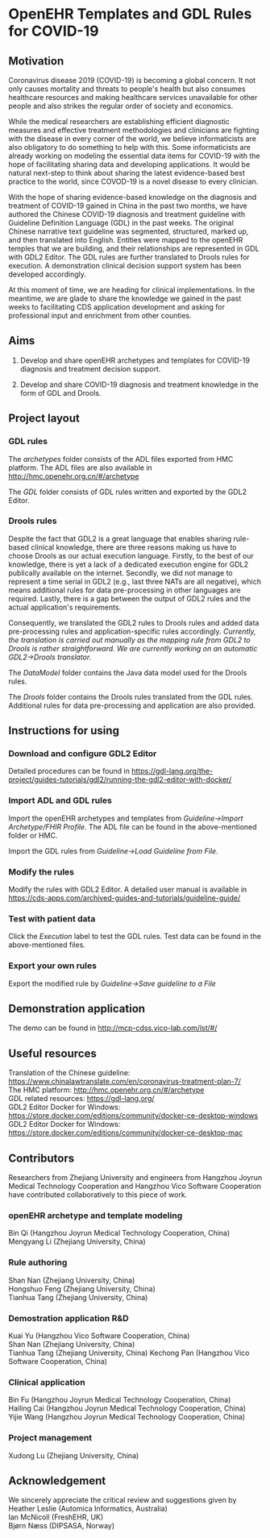 # OpenEHR Templates and GDL Rules for COVID-19

## Motivation

Coronavirus disease 2019 (COVID-19) is becoming a global concern. It not only causes mortality and threats to people's health but also consumes healthcare resources and making healthcare services unavailable for other people and also strikes the regular order of society and economics.

While the medical researchers are establishing efficient diagnostic measures and effective treatment methodologies and clinicians are fighting with the disease in every corner of the world, we believe informaticists are also obligatory to do something to help with this. Some informaticists are already working on modeling the essential data items for COVID-19 with the hope of facilitating sharing data and developing applications. It would be natural next-step to think about sharing the latest evidence-based best practice to the world, since COVOD-19 is a novel disease to every clinician.

With the hope of sharing evidence-based knowledge on the diagnosis and treatment of COVID-19 gained in China in the past two months, we have authored the Chinese COVID-19 diagnosis and treatment guideline with Guideline Definition Language (GDL) in the past weeks. The original Chinese narrative text guideline was segmented, structured, marked up, and then translated into English. Entities were mapped to the openEHR temples that we are building, and their relationships are represented in GDL with GDL2 Editor. The GDL rules are further translated to Drools rules for execution. A demonstration clinical decision support system has been developed accordingly.

At this moment of time, we are heading for clinical implementations. In the meantime, we are glade to share the knowledge we gained in the past weeks to facilitating CDS application development and asking for professional input and enrichment from other counties.

## Aims

1. Develop and share openEHR archetypes and templates for COVID-19 diagnosis and treatment decision support.

2. Develop and share COVID-19 diagnosis and treatment knowledge in the form of GDL and Drools.

## Project layout

### GDL rules

The *archetypes* folder consists of the ADL files exported from HMC platform. The ADL files are also available in http://hmc.openehr.org.cn/#/archetype

The *GDL* folder consists of GDL rules written and exported by the GDL2 Editor.

### Drools rules

Despite the fact that GDL2 is a great language that enables sharing rule-based clinical knowledge, there are three reasons making us have to choose Drools as our actual execution language. Firstly, to the best of our knowledge, there is yet a lack of a dedicated execution engine for GDL2 publically available on the internet. Secondly, we did not manage to represent a time serial in GDL2 (e.g., last three NATs are all negative), which means additional rules for data pre-processing in other languages are required. Lastly, there is a gap between the output of GDL2 rules and the actual application's requirements.

Consequently, we translated the GDL2 rules to Drools rules and added data pre-processing rules and application-specific rules accordingly. *Currently, the translation is carried out manually as the mapping rule from GDL2 to Drools is rather straightforward. We are currently working on an automatic GDL2->Drools translator.*

The *DataModel* folder contains the Java data model used for the Drools rules.

The *Drools* folder contains the Drools rules translated from the GDL rules. Additional rules for data pre-processing and application are also provided.

## Instructions for using

### Download and configure GDL2 Editor

Detailed procedures can be found in https://gdl-lang.org/the-project/guides-tutorials/gdl2/running-the-gdl2-editor-with-docker/

### Import ADL and GDL rules

Import the openEHR archetypes and templates from *Guideline->Import Archetype/FHIR Profile*. The ADL file can be found in the above-mentioned folder or HMC.

Import the GDL rules from *Guideline->Load Guideline from File*.

### Modify the rules

Modify the rules with GDL2 Editor. A detailed user manual is available in https://cds-apps.com/archived-guides-and-tutorials/guideline-guide/

### Test with patient data

Click the *Execution* label to test the GDL rules. Test data can be found in the above-mentioned files.

### Export your own rules

Export the modified rule by *Guideline->Save guideline to a File*

## Demonstration application

The demo can be found in http://mcp-cdss.vico-lab.com/lst/#/

## Useful resources

Translation of the Chinese guideline: https://www.chinalawtranslate.com/en/coronavirus-treatment-plan-7/  
The HMC platform: http://hmc.openehr.org.cn/#/archetype  
GDL related resources: https://gdl-lang.org/  
GDL2 Editor Docker for Windows: https://store.docker.com/editions/community/docker-ce-desktop-windows  
GDL2 Editor Docker for Windows: https://store.docker.com/editions/community/docker-ce-desktop-mac

## Contributors

Researchers from Zhejiang University and engineers from Hangzhou Joyrun Medical Technology Cooperation and Hangzhou Vico Software Cooperation have contributed collaboratively to this piece of work.

### openEHR archetype and template modeling

Bin Qi (Hangzhou Joyrun Medical Technology Cooperation, China)  
Mengyang Li (Zhejiang University, China)

### Rule authoring

Shan Nan (Zhejiang University, China)  
Hongshuo Feng (Zhejiang University, China)  
Tianhua Tang (Zhejiang University, China)

### Demostration application R&D

Kuai Yu (Hangzhou Vico Software Cooperation, China)  
Shan Nan (Zhejiang University, China)  
Tianhua Tang (Zhejiang University, China) 
Kechong Pan (Hangzhou Vico Software Cooperation, China)

### Clinical application

Bin Fu (Hangzhou Joyrun Medical Technology Cooperation, China)  
Hailing Cai (Hangzhou Joyrun Medical Technology Cooperation, China)  
Yijie Wang (Hangzhou Joyrun Medical Technology Cooperation, China)

### Project management

Xudong Lu (Zhejiang University, China)  

## Acknowledgement

We sincerely appreciate the critical review and suggestions given by  
Heather Leslie (Automica Informatics, Australia)  
Ian McNicoll (FreshEHR, UK)  
Bjørn Næss (DIPSASA, Norway)

